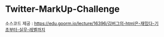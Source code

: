 # Twitter-MarkUp-Challenge
소스코드 제공 : https://edu.goorm.io/lecture/16396/김버그의-html은-재밌다-기초부터-실무-레벨까지

